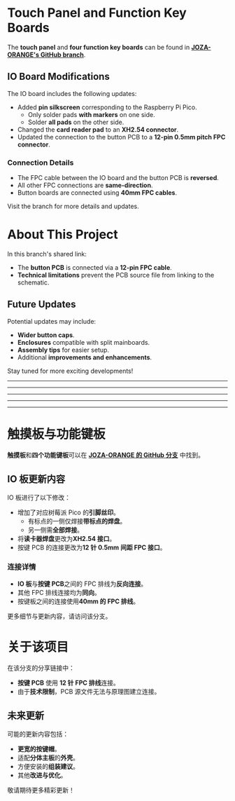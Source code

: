 # Touch Panel and Function Key Boards

The **touch panel** and **four function key boards** can be found in **[JOZA-ORANGE's GitHub branch](https://github.com/JOZA-ORANGE/mai_pico)**.

## IO Board Modifications
The IO board includes the following updates:  
- Added **pin silkscreen** corresponding to the Raspberry Pi Pico.  
  - Only solder pads **with markers** on one side.  
  - Solder **all pads** on the other side.  
- Changed the **card reader pad** to an **XH2.54 connector**.  
- Updated the connection to the button PCB to a **12-pin 0.5mm pitch FPC connector**.  

### Connection Details
- The FPC cable between the IO board and the button PCB is **reversed**.  
- All other FPC connections are **same-direction**.  
- Button boards are connected using **40mm FPC cables**.

Visit the branch for more details and updates.

# About This Project

In this branch's shared link:  
- The **button PCB** is connected via a **12-pin FPC cable**.  
- **Technical limitations** prevent the PCB source file from linking to the schematic.  

## Future Updates
Potential updates may include:  
- **Wider button caps**.  
- **Enclosures** compatible with split mainboards.  
- **Assembly tips** for easier setup.  
- Additional **improvements and enhancements**.

Stay tuned for more exciting developments!


---
---
---
---
---

# 触摸板与功能键板

**触摸板**和**四个功能键板**可以在 **[JOZA-ORANGE 的 GitHub 分支](https://github.com/JOZA-ORANGE/mai_pico)** 中找到。

## IO 板更新内容
IO 板进行了以下修改：  
- 增加了对应树莓派 Pico 的**引脚丝印**。  
  - 有标点的一侧仅焊接**带标点的焊盘**。  
  - 另一侧需**全部焊接**。  
- 将**读卡器焊盘**更改为**XH2.54 接口**。  
- 按键 PCB 的连接更改为**12 针 0.5mm 间距 FPC 接口**。  

### 连接详情
- **IO 板**与**按键 PCB**之间的 FPC 排线为**反向连接**。  
- 其他 FPC 排线连接均为**同向**。  
- 按键板之间的连接使用**40mm 的 FPC 排线**。

更多细节与更新内容，请访问该分支。


# 关于该项目

在该分支的分享链接中：  
- **按键 PCB** 使用 **12 针 FPC 排线**连接。  
- 由于**技术限制**，PCB 源文件无法与原理图建立连接。  

## 未来更新
可能的更新内容包括：  
- **更宽的按键帽**。  
- 适配**分体主板**的**外壳**。  
- 方便安装的**组装建议**。  
- 其他**改进与优化**。

敬请期待更多精彩更新！
